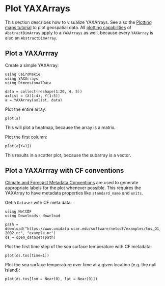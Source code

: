 # Plot YAXArrays

This section describes how to visualize YAXArrays.
See also the [Plotting maps tutorial](/tutorials/plottingmaps.html) to plot geospatial data.
All [plotting capabilities](https://rafaqz.github.io/DimisensionalData.jl/dev/plots) of `AbstractDimArray` apply to a `YAXArrays` as well, because every `YAXArray` is also an `AbstractDimArray`.

## Plot a YAXArrray

Create a simple YAXArray:

```@example plot
using CairoMakie
using YAXArrays
using DimensionalData

data = collect(reshape(1:20, 4, 5))
axlist = (X(1:4), Y(1:5))
a = YAXArray(axlist, data)
```

Plot the entire array:

```@example plot
plot(a)
```

This will plot a heatmap, because the array is a matrix.

Plot the first column:

```@example plot
plot(a[Y=1])
```

This results in a scatter plot, because the subarray is a vector.

## Plot a YAXArrray with CF conventions

[Climate and Forecast Metadata Conventions](https://cfconventions.org/) are used to generate appropriate labels for the plot whenever possible.
This requires the YAXArray to have metadata properties like `standard_name` and `units`.

Get a `Dataset` with CF meta data:

```@example plot
using NetCDF
using Downloads: download

path = download("https://www.unidata.ucar.edu/software/netcdf/examples/tos_O1_2001-2002.nc", "example.nc")
ds = open_dataset(path)
```

Plot the first time step of the sea surface temperature with CF metadata:

```@example plot
plot(ds.tos[time=1])
```

Plot the sea surface temperature over time at a given location (e.g. the null island):

```@example plot
plot(ds.tos[lon = Near(0), lat = Near(0)])
```
